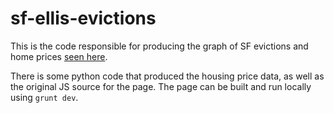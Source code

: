 sf-ellis-evictions
==================

This is the code responsible for producing the graph of SF evictions and home prices [seen here](http://dangrover.github.io/sf-ellis-evictions/).

There is some python code that produced the housing price data, as well as the original JS source for the page. The page can be built and run locally using `grunt dev`.